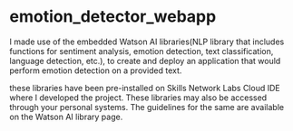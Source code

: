 # emotion_detector_webapp 
I made use of the embedded Watson AI libraries(NLP library that includes functions for sentiment analysis, emotion detection, text classification, language detection, etc.), to create and deploy an application that would perform emotion detection on a provided text.  

these libraries have been pre-installed on Skills Network Labs Cloud IDE where I developed the project.
These libraries may also be accessed through your personal systems. The guidelines for the same are available on the Watson AI library page.
